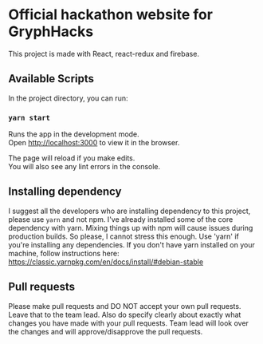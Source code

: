 # Official hackathon website for GryphHacks

This project is made with React, react-redux and firebase.

## Available Scripts

In the project directory, you can run:

### `yarn start`

Runs the app in the development mode.\
Open [http://localhost:3000](http://localhost:3000) to view it in the browser.

The page will reload if you make edits.\
You will also see any lint errors in the console.

## Installing dependency
I suggest all the developers who are installing dependency to this project, please use `yarn` and not npm. I've already installed some of the core dependency with yarn. Mixing things up with npm will cause issues during production builds. So please, I cannot stress this enough. Use 'yarn' if you're installing any dependencies. If you don't have yarn installed on your machine, follow instructions here: https://classic.yarnpkg.com/en/docs/install/#debian-stable

## Pull requests
Please make pull requests and DO NOT accept your own pull requests. Leave that to the team lead. Also do specify clearly about exactly what changes you have made with your pull requests. Team lead will look over the changes and will approve/disapprove the pull requests.
